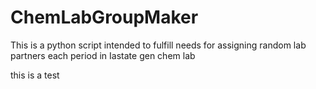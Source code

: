 # ChemLabGroupMaker
This is a python script intended to fulfill needs for assigning random lab partners each period in Iastate gen chem lab

this is a test